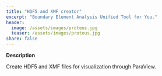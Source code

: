 ```yaml
---
title: "HDF5 and XMF creator"
excerpt: "Boundary Element Analysis Unified Tool for You."
header:
  image: /assets/images/proteus.jpg
  teaser: /assets/images/proteus.jpg
share: false
---
```


**Description**
<p style="text-align: justify;">
Create HDF5 and XMF files for visualization through ParaView.
</p>

<!-- [Documenation](https://proteustoolkit.org) [Github](https://github.com/erdc/proteus)-->